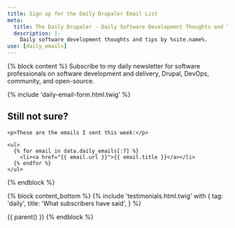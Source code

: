 ```yaml
---
title: Sign up for the Daily Drupaler Email List
meta:
  title: The Daily Drupaler - Daily Software Development Thoughts and Tips | %site.name%
  description: |-
    Daily software development thoughts and tips by %site.name%.
use: [daily_emails]
---
```


{% block content %}
  Subscribe to my daily newsletter for software professionals on software development and delivery, Drupal, DevOps, community, and open-source.

  {% include 'daily-email-form.html.twig' %}

  <section>
    <h2>Still not sure?</h2>

    <p>These are the emails I sent this week:</p>

    <ul>
      {% for email in data.daily_emails[:7] %}
        <li><a href="{{ email.url }}">{{ email.title }}</a></li>
      {% endfor %}
    </ul>
  </section>
{% endblock %}

{% block content_bottom %}
  {% include 'testimonials.html.twig' with {
    tag: 'daily',
    title: 'What subscribers have said',
  } %}

  {{ parent() }}
{% endblock %}
